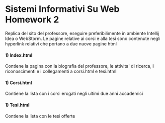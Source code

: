 # Sistemi Informativi Su Web Homework 2
Replica del sito del professore, eseguire preferibilimente in ambiente Intellij Idea o WebStorm. Le pagine relative ai corsi e alla tesi sono contenute negli hyperlink relativi che portano a due nuove pagine html

#### 1) Index.html

Contiene la pagina con la biografia del professore, le attivita' di ricerca, i riconoscimenti e i collegamenti a corsi.html e tesi.html

#### 1) Corsi.html

Contiene la lista con i corsi erogati negli ultimi due anni accademici

#### 1) Tesi.html

Contiene la lista con le tesi offerte
